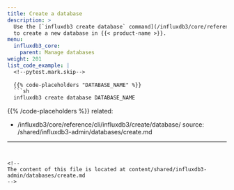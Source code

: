 ```yaml
---
title: Create a database
description: >
  Use the [`influxdb3 create database` command](/influxdb3/core/reference/cli/influxdb3/create/database/)
  to create a new database in {{< product-name >}}.
menu:
  influxdb3_core:
    parent: Manage databases
weight: 201
list_code_example: |
  <!--pytest.mark.skip-->
  
  {{% code-placeholders "DATABASE_NAME" %}}
  ```sh
  influxdb3 create database DATABASE_NAME
  ```
  {{% /code-placeholders %}}
related:
  - /influxdb3/core/reference/cli/influxdb3/create/database/
source: /shared/influxdb3-admin/databases/create.md
---
```


<!--
The content of this file is located at content/shared/influxdb3-admin/databases/create.md
-->
